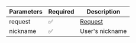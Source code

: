 | Parameters 	| Required 	                | Description           	|
|------------	|----------	                |-----------------------	|
| request   	| :white_check_mark:      	| [Request](Request.md) 	|
| nickname     	| :white_check_mark:      	| User's nickname         	|
